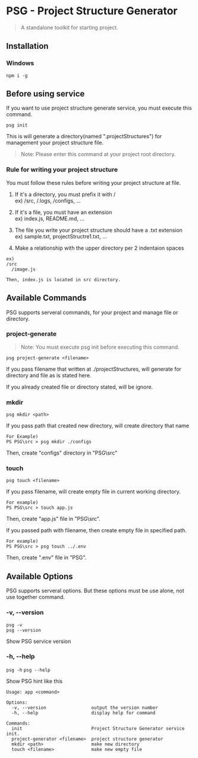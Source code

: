 # PSG - Project Structure Generator

> A standalone toolkit for starting project.

## Installation
### Windows

`npm i -g`

## Before using service

If you want to use project structure generate service, you must execute this command.

`psg init`

This is will generate a directory(named ".projectStructures") for management your project structure file.

> Note: Please enter this command at your project root directory.

### Rule for writing your project structure

You must follow these rules before writing your project structure at file.

1. If it's a directory, you must prefix it with /  
ex) /src, /.logs, /configs, ...

2. If it's a file, you must have an extension  
ex) index.js, README.md, ...

3. The file you write your project structure should have a .txt extension  
ex) sample.txt, projectStructre1.txt, ...

4. Make a relationship with the upper directory per 2 indentaion spaces  
```
ex)
/src
  /image.js

Then, index.js is located in src directory.
```

## Available Commands

PSG supports serveral commands, for your project and manage file or directory.

### project-generate

> Note: You must execute psg init before executing this command.

`psg project-generate <filename>`

If you pass filename that written at ./projectStructures, will generate for directory and file as is stated here.

If you already created file or directory stated, will be ignore.

### mkdir

`psg mkdir <path>`

If you pass path that created new directory, will create directory that name

```
For Example)
PS PSG\src > psg mkdir ./configs 
```

Then, create "configs" directory in "PSG\src"

### touch

`psg touch <filename>`

If you pass filename, will create empty file in current working directory.

```
For example)
PS PSG\src > touch app.js
```

Then, create "app.js" file in "PSG\src".

If you passed path with filename, then create empty file in specified path.

```
For example)
PS PSG\src > psg touch ../.env
```

Then, create ".env" file in "PSG".

## Available Options

PSG supports serveral options. But these options must be use alone, not use together command.

### -v, --version

`psg -v`  
`psg --version`

Show PSG service version

### -h, --help

`psg -h`
`psg --help`

Show PSG hint like this

```
Usage: app <command>

Options:
  -v, --version                 output the version number
  -h, --help                    display help for command 

Commands:
  init                          Project Structure Generator service init.
  project-generator <filename>  project structure generator
  mkdir <path>                  make new directory
  touch <filename>              make new empty file
```
